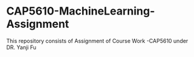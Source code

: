 # CAP5610-MachineLearning-Assignment
This repository consists of Assignment of Course Work -CAP5610 under DR. Yanji Fu
